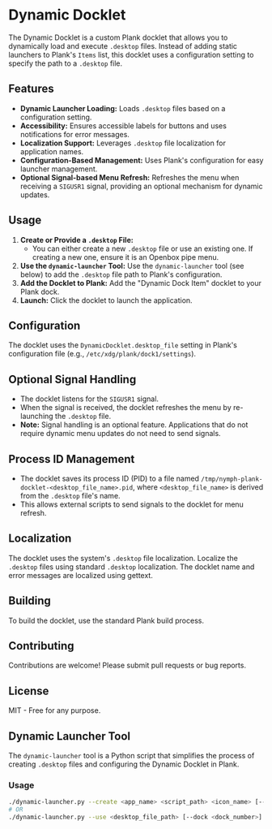 # Dynamic Docklet

The Dynamic Docklet is a custom Plank docklet that allows you to dynamically load and execute `.desktop` files. Instead of adding static launchers to Plank's `Items` list, this docklet uses a configuration setting to specify the path to a `.desktop` file.

## Features

* **Dynamic Launcher Loading:** Loads `.desktop` files based on a configuration setting.
* **Accessibility:** Ensures accessible labels for buttons and uses notifications for error messages.
* **Localization Support:** Leverages `.desktop` file localization for application names.
* **Configuration-Based Management:** Uses Plank's configuration for easy launcher management.
* **Optional Signal-based Menu Refresh:** Refreshes the menu when receiving a `SIGUSR1` signal, providing an optional mechanism for dynamic updates.

## Usage

1.  **Create or Provide a `.desktop` File:**
    * You can either create a new `.desktop` file or use an existing one. If creating a new one, ensure it is an Openbox pipe menu.
2.  **Use the `dynamic-launcher` Tool:** Use the `dynamic-launcher` tool (see below) to add the `.desktop` file path to Plank's configuration.
3.  **Add the Docklet to Plank:** Add the "Dynamic Dock Item" docklet to your Plank dock.
4.  **Launch:** Click the docklet to launch the application.

## Configuration

The docklet uses the `DynamicDocklet.desktop_file` setting in Plank's configuration file (e.g., `/etc/xdg/plank/dock1/settings`).

## Optional Signal Handling

* The docklet listens for the `SIGUSR1` signal.
* When the signal is received, the docklet refreshes the menu by re-launching the `.desktop` file.
* **Note:** Signal handling is an optional feature. Applications that do not require dynamic menu updates do not need to send signals.

## Process ID Management

* The docklet saves its process ID (PID) to a file named `/tmp/nymph-plank-docklet-<desktop_file_name>.pid`, where `<desktop_file_name>` is derived from the `.desktop` file's name.
* This allows external scripts to send signals to the docklet for menu refresh.

## Localization

The docklet uses the system's `.desktop` file localization. Localize the `.desktop` files using standard `.desktop` localization. The docklet name and error messages are localized using gettext.

## Building

To build the docklet, use the standard Plank build process.

## Contributing

Contributions are welcome! Please submit pull requests or bug reports.

## License

MIT - Free for any purpose.

## Dynamic Launcher Tool

The `dynamic-launcher` tool is a Python script that simplifies the process of creating `.desktop` files and configuring the Dynamic Docklet in Plank.

### Usage

```bash
./dynamic-launcher.py --create <app_name> <script_path> <icon_name> [--dock <dock_number>]
# OR
./dynamic-launcher.py --use <desktop_file_path> [--dock <dock_number>]

